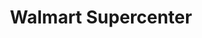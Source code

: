 ---
title: "Walmart Supercenter"
url: /nashville/walmart-supercenter-dickerson-pike/
shop: supermarket
---